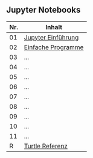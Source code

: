 ## Jupyter Notebooks

| Nr. | Inhalt |
| --- | ------ |
| 01 | [Jupyter Einführung](https://nbviewer.jupyter.org/github/Andreas-Forster/gyminf-programmieren/blob/master/notebooks/JupyterEinfuehrung.ipynb) |
| 02 | [Einfache Programme](https://nbviewer.jupyter.org/github/Andreas-Forster/gyminf-programmieren/blob/master/notebooks/EinfacheProgramme.ipynb) |
| 03 | ... |
| 04 | ... |
| 05 | ... |
| 06 | ... |
| 07 | ... |
| 08 | ... |
| 09 | ... |
| 10 | ... |
| 11 | ... |
|  R | [Turtle Referenz](https://nbviewer.jupyter.org/github/Andreas-Forster/gyminf-programmieren/blob/master/notebooks/Turtle-Referenz.ipynb) |